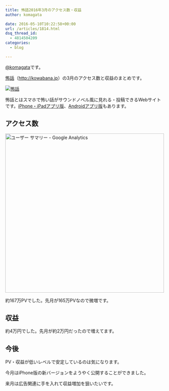 ```yaml
---
title: 怖話2016年3月のアクセス数・収益
author: komagata

date: 2016-05-10T10:22:58+00:00
url: /articles/1814.html
dsq_thread_id:
  - 4814504209
categories:
  - blog

---
```

[@komagata][1]です。

<a title="怖話" href="http://kowabana.jp" target="_blank">怖話</a>（<a title="怖話" href="http://kowabana.jp" target="_blank">http://kowabana.jp</a>）の3月のアクセス数と収益のまとめです。

<a href="http://kowabana.jp"><img alt="怖話" src="http://i.gyazo.com/19e880127697f2aa72533b8e32ed6a2a.png" /></a>

怖話とはスマホで怖い話がサウンドノベル風に見れる・投稿できるWebサイトです。<a title="怖話iPhone・iPadアプリ版" href="https://itunes.apple.com/jp/app/bu-hua-zui-buno1wan5000huano/id564486792?l=ja&mt=8" target="_blank">iPhone・iPadアプリ版</a>、<a title="怖話Androidアプリ版" href="https://play.google.com/store/apps/details?id=jp.fjord.kowabana" target="_blank">Androidアプリ版</a>もあります。

## アクセス数

<img alt="ユーザー サマリー - Google Analytics" src="https://gyazo.com/bcfa8ac1cfcfab2cc1e5439cdcad862c.png" width="500px" />

約167万PVでした。先月が165万PVなので微増です。

## 収益

約4万円でした。先月が約2万円だったので増えてます。

## 今後

PV・収益が低いレベルで安定しているのは気になります。

今月はiPhone版の新バージョンをようやく公開することができました。

来月は広告関連に手を入れて収益増加を狙いたいです。

 [1]: http://twitter.com/komagata
